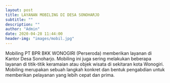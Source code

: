 ```yaml
---
layout: post
title: LAYANAN MOBILING DI DESA SONOHARJO
subtitle: ""
description: ""
author: "Admin"
date: 2020-04-28 11:44:00
header-img: "images/mobil.jpg"
---
```

Mobiling PT BPR BKK WONOGIRI (Perseroda) memberikan layanan di Kantor Desa Sonoharjo. Mobiling ini juga sering melakukan beberapa layanan di titik-titik keramaian atau objek wisata di sekitaran kota Wonogiri. Mobiling merupakan sebuah langkah konkret dan bentuk pengabdian untuk memberikan pelayanan yang lebih cepat dan prima.





